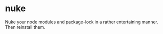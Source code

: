 # nuke

Nuke your node modules and package-lock in a rather entertaining manner. Then reinstall them.